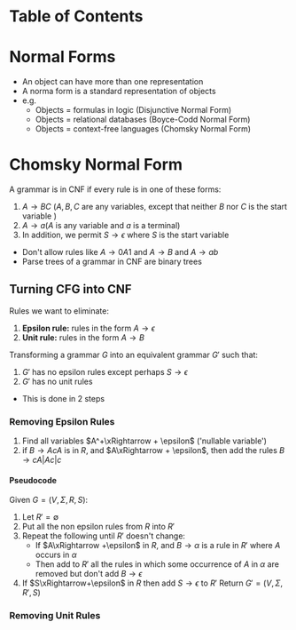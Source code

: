 # Table of Contents

# Normal Forms
- An object can have more than one representation
- A norma form is a standard representation of objects
- e.g.
	- Objects = formulas in logic (Disjunctive Normal Form)
	- Objects = relational databases (Boyce-Codd Normal Form)
	- Objects = context-free languages (Chomsky Normal Form)
# Chomsky Normal Form
A grammar is in CNF if every rule is in one of these forms:
1. $A\rightarrow BC$ $(A, B, C$ are any variables, except that neither $B$ nor $C$ is the start variable $)$
2. $A\rightarrow a(A$ is any variable and $a$ is a terminal$)$
3. In addition, we permit $S\rightarrow \epsilon$ where $S$ is the start variable
- Don't allow rules like $A\rightarrow0A1$ and $A\rightarrow B$ and $A\rightarrow ab$
- Parse trees of a grammar in CNF are binary trees
## Turning CFG into CNF
Rules we want to eliminate:
1. **Epsilon rule:** rules in the form $A\rightarrow \epsilon$
2. **Unit rule:** rules in the form $A\rightarrow B$

Transforming a grammar $G$ into an equivalent grammar $G'$ such that:
1. $G'$ has no epsilon rules except perhaps $S\rightarrow\epsilon$
2. $G'$ has no unit rules
- This is done in 2 steps
### Removing Epsilon Rules
1. Find all variables $A^+\xRightarrow + \epsilon$ ('nullable variable')
2. if $B\rightarrow AcA$ is in $R$, and $A\xRightarrow + \epsilon$, then add the rules $B\rightarrow cA|Ac|c$
#### Pseudocode
Given $G=(V,\Sigma,R,S):$
1. Let $R'=\emptyset$
2. Put all the non epsilon rules from $R$ into $R'$
3. Repeat the following until $R'$ doesn't change:
	- If $A\xRightarrow +\epsilon$  in $R$, and $B\rightarrow \alpha$ is a rule in $R'$ where $A$ occurs in $\alpha$
	- Then add to $R'$ all the rules in which some occurrence of $A$ in $\alpha$ are removed but don't add $B\rightarrow \epsilon$
4. If $S\xRightarrow+\epsilon$ in $R$ then add $S\rightarrow\epsilon$ to $R'$
Return $G'=(V,\Sigma, R', S)$

### Removing Unit Rules